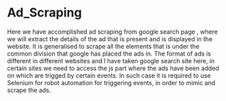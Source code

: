 # Ad_Scraping
Here we have accomplished ad scraping from google search page , where we will extract the details of the ad that is present and is displayed in the website.
It is generalised to scrape all the elements that is under the common division that google has placed the ads in.
The format of ads is different in different websites and I have taken google search site here, in certain sites we need to access the js part where the ads have been added on which are trigged by certain events. In such case it is required to use Selenium for robot automation for triggering events, in order to mimic and scrape the ads.


